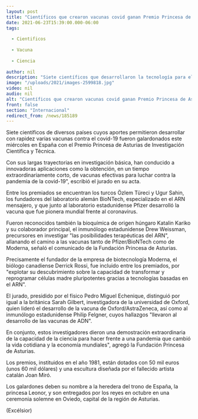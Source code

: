 ```yaml
---
layout: post
title: "Científicos que crearon vacunas covid ganan Premio Princesa de Asturias"
date: 2021-06-23T15:39:00.000-06:00
tags:
  
  - Cientificos
  
  - Vacuna
  
  - Ciencia
  
author: nil
description: "Siete científicos que desarrollaron la tecnología para elaborar algunas de las vacunas contra el covid-19 son galardonados con el Premio Princesa de Asturias de Investigación Científica y Técnica"
image: "/uploads/2021/images-2599818.jpg"
video: nil
audio: nil
alt: "Científicos que crearon vacunas covid ganan Premio Princesa de Asturias"
front: false
section: "Internacional"
redirect_from: /news/185189
---
```


Siete científicos de diversos países cuyos aportes permitieron desarrollar con rapidez varias vacunas contra el covid-19 fueron galardonados este miércoles en España con el Premio Princesa de Asturias de Investigación Científica y Técnica.

Con sus largas trayectorias en investigación básica, han conducido a innovadoras aplicaciones como la obtención, en un tiempo extraordinariamente corto, de vacunas efectivas para luchar contra la pandemia de la covid-19", escribió el jurado en su acta.

Entre los premiados se encuentran los turcos Özlem Türeci y Ugur Sahin, los fundadores del laboratorio alemán BioNTech, especializado en el ARN mensajero, y que junto al laboratorio estadunidense Pfizer desarrolló la vacuna que fue pionera mundial frente al coronavirus.

Fueron reconocidos también la bioquímica de origen húngaro Katalin Kariko y su colaborador principal, el inmunólogo estadunidense Drew Weissman, precursores en investigar "las posibilidades terapéuticas del ARN", allanando el camino a las vacunas tanto de Pfizer/BioNTech como de Moderna, señaló el comunicado de la Fundación Princesa de Asturias.

Precisamente el fundador de la empresa de biotecnología Moderna, el biólogo canadiense Derrick Rossi, fue incluido entre los premiados, por "explotar su descubrimiento sobre la capacidad de transformar y reprogramar células madre pluripotentes gracias a tecnologías basadas en el ARN".

El jurado, presidido por el físico Pedro Miguel Echenique, distinguió por igual a la británica Sarah Gilbert, investigadora de la universidad de Oxford, quien lideró el desarrollo de la vacuna de Oxford/AstraZeneca, así como al inmunólogo estadunidense Philip Felgner, cuyos hallazgos "llevaron al desarrollo de las vacunas de ADN".

En conjunto, estos investigadores dieron una demostración extraordinaria de la capacidad de la ciencia para hacer frente a una pandemia que cambió la vida cotidiana y la economía mundiales", agregó la Fundación Princesa de Asturias.

Los premios, instituidos en el año 1981, están dotados con 50 mil euros (unos 60 mil dólares) y una escultura diseñada por el fallecido artista catalán Joan Miró.

Los galardones deben su nombre a la heredera del trono de España, la princesa Leonor, y son entregados por los reyes en octubre en una ceremonia solemne en Oviedo, capital de la región de Asturias.

(Excélsior)